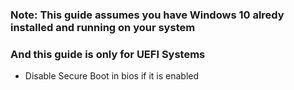### Note: This guide assumes you have Windows 10 alredy installed and running on your system
### And this guide is only for UEFI Systems

- Disable Secure Boot in bios if it is enabled

